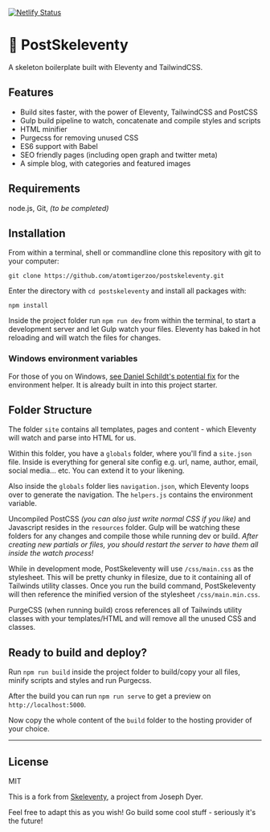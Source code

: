 [![Netlify Status](https://api.netlify.com/api/v1/badges/21491f6b-2445-4988-9718-4d1376364530/deploy-status)](https://app.netlify.com/sites/postskeleventy/deploys)

# 🦴 PostSkeleventy

A skeleton boilerplate built with Eleventy and TailwindCSS.

## Features

- Build sites faster, with the power of Eleventy, TailwindCSS and PostCSS
- Gulp build pipeline to watch, concatenate and compile styles and scripts
- HTML minifier
- Purgecss for removing unused CSS
- ES6 support with Babel
- SEO friendly pages (including open graph and twitter meta)
- A simple blog, with categories and featured images

## Requirements

node.js, Git, _(to be completed)_

## Installation

From within a terminal, shell or commandline clone this repository with git to your computer:

```
git clone https://github.com/atomtigerzoo/postskeleventy.git
```

Enter the directory with `cd postskeleventy` and install all packages with:

```
npm install
```

Inside the project folder run `npm run dev` from within the terminal, to start a development server and let Gulp watch your files. 
Eleventy has baked in hot reloading and will watch the files for changes.

### Windows environment variables

For those of you on Windows, [see Daniel Schildt's potential fix](https://github.com/josephdyer/skeleventy/issues/2#issuecomment-465754702) for the environment helper. It is already built in into this project starter.

## Folder Structure

The folder `site` contains all templates, pages and content - which Eleventy will watch and parse into HTML for us.

Within this folder, you have a `globals` folder, where you'll find a `site.json` file. Inside is everything for general site config e.g. url, name, author, email, social media... etc. You can extend it to your likening.

Also inside the `globals` folder lies `navigation.json`, which Eleventy loops over to generate the navigation. The `helpers.js` contains the environment variable.

Uncompiled PostCSS _(you can also just write normal CSS if you like)_ and Javascript resides in the `resources` folder. Gulp will be watching these folders for any changes and compile those while running dev or build. *After creating new partials or files, you should restart the server to have them all inside the watch process!*

While in development mode, PostSkeleventy will use `/css/main.css` as the stylesheet. This will be pretty chunky in filesize, due to it containing all of Tailwinds utility classes. Once you run the build command, PostSkeleventy will then reference the minified version of the stylesheet `/css/main.min.css`.

PurgeCSS (when running build) cross references all of Tailwinds utility classes with your templates/HTML and will remove all the unused CSS and classes.

## Ready to build and deploy?

Run `npm run build` inside the project folder to build/copy your all files, minify scripts and styles and run Purgecss.

After the build you can run `npm run serve` to get a preview on `http://localhost:5000`.

Now copy the whole content of the `build` folder to the hosting provider of your choice.

---

## License

MIT

This is a fork from [Skeleventy](https://github.com/josephdyer/skeleventy), a project from Joseph Dyer.

Feel free to adapt this as you wish! Go build some cool stuff - seriously it's the future!
